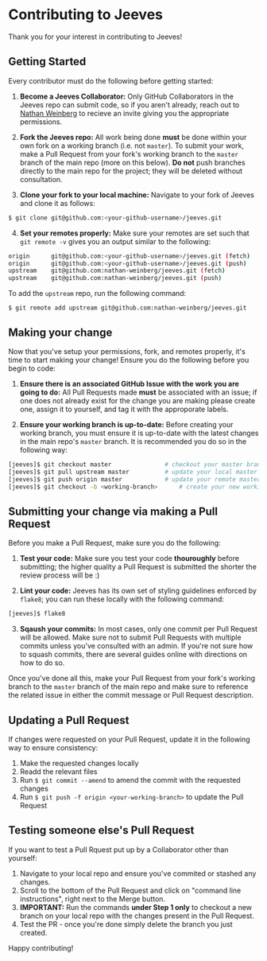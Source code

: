 # Contributing to Jeeves

Thank you for your interest in contributing to Jeeves!

## Getting Started
Every contributor must do the following before getting started:

1. **Become a Jeeves Collaborator:** Only GitHub Collaborators in the Jeeves repo can submit code, so if you aren't already, reach out to [Nathan Weinberg](mailto:nweinber@redhat.com) to recieve an invite giving you the appropriate permissions.

2. **Fork the Jeeves repo:** All work being done **must** be done within your own fork on a working branch (i.e. not `master`). To submit your work, make a Pull Request from your fork's working branch to the `master` branch of the main repo (more on this below). **Do not** push branches directly to the main repo for the project; they will be deleted without consultation.

3. **Clone your fork to your local machine:** Navigate to your fork of Jeeves and clone it as follows:

```bash
$ git clone git@github.com:<your-github-username>/jeeves.git
``` 

4. **Set your remotes properly:** Make sure your remotes are set such that `git remote -v` gives you an output similar to the following:

``` bash
origin		git@github.com:<your-github-username>/jeeves.git (fetch)
origin		git@github.com:<your-github-username>/jeeves.git (push)
upstream	git@github.com:nathan-weinberg/jeeves.git (fetch)
upstream	git@github.com:nathan-weinberg/jeeves.git (push)
```

To add the `upstream` repo, run the following command:

`$ git remote add upstream git@github.com:nathan-weinberg/jeeves.git`

## Making your change
Now that you've setup your permissions, fork, and remotes properly, it's time to start making your change! Ensure you do the following before you begin to code:

1. **Ensure there is an associated GitHub Issue with the work you are going to do:** All Pull Requests made **must** be associated with an issue; if one does not already exist for the change you are making please create one, assign it to yourself, and tag it with the approporate labels.

2. **Ensure your working branch is up-to-date:** Before creating your working branch, you must ensure it is up-to-date with the latest changes in the main repo's `master` branch. It is recommended you do so in the following way:

``` bash
[jeeves]$ git checkout master				# checkout your master branch
[jeeves]$ git pull upstream master			# update your local master branch with latest changes from upstream
[jeeves]$ git push origin master			# update your remote master branch with latest changes
[jeeves]$ git checkout -b <working-branch>		# create your new working branch containing latest changes
```

## Submitting your change via making a Pull Request
Before you make a Pull Request, make sure you do the following:

1. **Test your code:** Make sure you test your code **thouroughly** before submitting; the higher quality a Pull Request is submitted the shorter the review process will be :) 

2. **Lint your code:** Jeeves has its own set of styling guidelines enforced by `flake8`; you can run these locally with the following command:

```bash
[jeeves]$ flake8
```

3. **Sqaush your commits:** In most cases, only one commit per Pull Request will be allowed. Make sure not to submit Pull Requests with multiple commits unless you've consulted with an admin. If you're not sure how to squash commits, there are several guides online with directions on how to do so.

Once you've done all this, make your Pull Request from your fork's working branch to the `master` branch of the main repo and make sure to reference the related issue in either the commit message or Pull Request description.

## Updating a Pull Request
If changes were requested on your Pull Request, update it in the following way to ensure consistency:

1. Make the requested changes locally
2. Readd the relevant files
3. Run `$ git commit --amend` to amend the commit with the requested changes
4. Run `$ git push -f origin <your-working-branch>` to update the Pull Request

## Testing someone else's Pull Request
If you want to test a Pull Rquest put up by a Collaborator other than yourself:

1. Navigate to your local repo and ensure you've commited or stashed any changes.
2. Scroll to the bottom of the Pull Request and click on "command line instructions", right next to the Merge button.
3. **IMPORTANT:** Run the commands **under Step 1 only** to checkout a new branch on your local repo with the changes present in the Pull Request.
4. Test the PR - once you're done simply delete the branch you just created.

Happy contributing!
